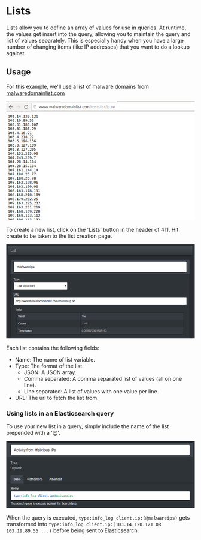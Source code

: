 Lists
========

Lists allow you to define an array of values for use in queries. At runtime, the values get insert into the query, allowing you to maintain the query and list of values separately. This is especially handy when you have a large number of changing items (like IP addresses) that you want to do a lookup against.


Usage
-----

For this example, we'll use a list of malware domains from [malwaredomainlist.com](http://malwaredomainlist.com/)

![List source](/docs/imgs/list_source.png?raw=true)

To create a new list, click on the 'Lists' button in the header of 411. Hit create to be taken to the list creation page.

![List page](/docs/imgs/list.png?raw=true)

Each list contains the following fields:

- Name: The name of list variable.
- Type: The format of the list.
    - JSON: A JSON array.
    - Comma separated: A comma separated list of values (all on one line).
    - Line separated: A list of values with one value per line.
- URL: The url to fetch the list from.


### Using lists in an Elasticsearch query ###

To use your new list in a query, simply include the name of the list prepended with a '@'.

![List search](/docs/imgs/list_query.png?raw=true)

When the query is executed, `type:info_log client.ip:(@malwareips)` gets transformed into `type:info_log client.ip:(103.14.120.121 OR 103.19.89.55 ...)` before being sent to Elasticsearch.
